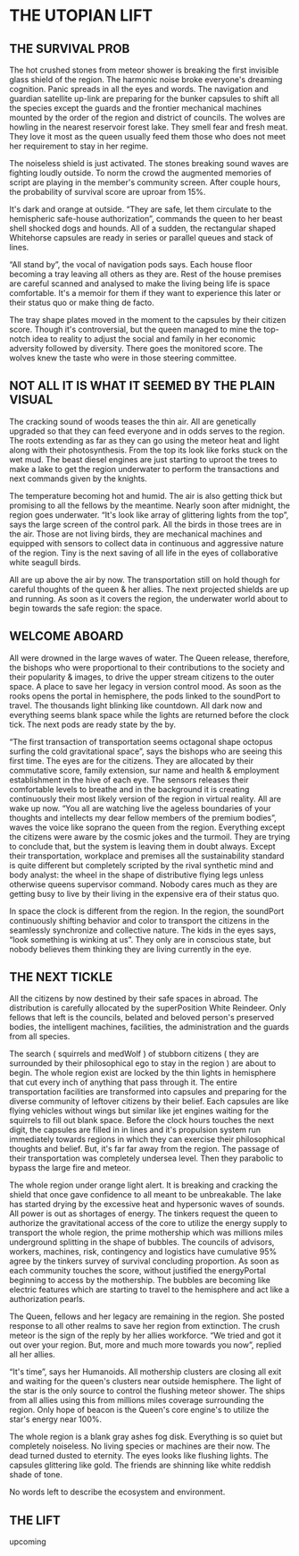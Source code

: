 # THE UTOPIAN LIFT

## THE SURVIVAL PROB

The hot crushed stones from meteor shower is breaking the first invisible glass shield of the region. The harmonic noise broke everyone's dreaming cognition. Panic spreads in all the eyes and words. The navigation and guardian satellite up-link are preparing for the bunker capsules to shift all the species except the guards and the frontier mechanical machines mounted by the order of the region and district of councils. The wolves are howling in the nearest reservoir forest lake. They smell fear and fresh meat. They love it most as the queen usually feed them those who does not meet her requirement to stay in her regime. 

The noiseless shield is just activated. The stones breaking sound waves are fighting loudly outside. To norm the crowd the augmented memories of script are playing in the member's community screen. After couple hours, the probability of survival score are uproar from 15%. 

It's dark and orange at outside. “They are safe, let them circulate to the hemispheric safe-house authorization”, commands the queen to her beast shell shocked dogs and hounds. All of a sudden, the rectangular shaped Whitehorse capsules are ready in series or parallel queues and stack of lines. 

“All stand by”, the vocal of navigation pods says. Each house floor becoming a tray leaving all others as they are. Rest of the house premises are careful scanned and analysed to make the living being life is space comfortable. It's a memoir for them if they want to experience this later or their status quo or make thing de facto. 

The tray shape plates moved in the moment to the capsules by their citizen score. Though it's controversial, but the queen managed to mine the top-notch idea to reality to adjust the social and family in her economic adversity followed by diversity. There goes the monitored score. The wolves knew the taste who were in those steering committee. 

## NOT ALL IT IS WHAT IT SEEMED BY THE PLAIN VISUAL

The cracking sound of woods teases the thin air. All are genetically upgraded so that they can feed everyone and in odds serves to the region. The roots extending as far as they can go using the meteor heat and light along with their photosynthesis. From the top its look like forks stuck on the wet mud. The beast diesel engines are just starting to uproot the trees to make a lake to get the region underwater to perform the transactions and next commands given by the knights.

The temperature becoming hot and humid. The air is also getting thick but promising to all the fellows by the meantime. Nearly soon after midnight, the region goes underwater. “It's look like array of glittering lights from the top”, says the large screen of the control park. All the birds in those trees are in the air. Those are not living birds, they are mechanical machines and equipped with sensors to collect data in continuous and aggressive nature of the region. Tiny is the next saving of all life in the eyes of collaborative white seagull birds.

All are up above the air by now. The transportation still on hold though for careful thoughts of the queen & her allies. The next projected shields are up and running. As soon as it covers the region, the underwater world about to begin towards the safe region: the space. 

## WELCOME ABOARD
All were drowned in the large waves of water. The Queen release, therefore, the bishops who were proportional to their contributions to the society and their popularity & images, to drive the upper stream citizens to the outer space. A place to save her legacy in version control mood. As soon as the rooks opens the portal in hemisphere, the pods linked to the soundPort to travel. The thousands light blinking like countdown. All dark now and everything seems blank space while the lights are returned before the clock tick. The next pods are ready state by the by.

“The first transaction of transportation seems octagonal shape octopus surfing the cold gravitational space”, says the bishops who are seeing this first time. The eyes are for the citizens. They are allocated by their commutative score, family extension, sur name and health & employment establishment in the hive of each eye. The sensors releases their comfortable levels to breathe and in the background it is creating continuously their most likely version of the region in virtual reality. All are wake up now. “You all are watching live the ageless boundaries of your thoughts and intellects my dear fellow members of the premium bodies”, waves the voice like soprano the queen from the region. Everything except the citizens were aware by the cosmic jokes and the turmoil. They are trying to conclude that, but the system is leaving them in doubt always. Except their transportation, workplace and premises all the sustainability standard is quite different but completely scripted by the rival synthetic mind and body analyst: the wheel in the shape of distributive flying legs unless otherwise queens supervisor command. Nobody cares much as they are getting busy to live by their living in the expensive era of their status quo.

In space the clock is different from the region. In the region, the soundPort continuously shifting behavior and color to transport the citizens in the seamlessly synchronize and collective nature. The kids in the eyes says, “look something is winking at us”. They only are in conscious state, but nobody believes them thinking they are living currently in the eye.

## THE NEXT TICKLE

All the citizens by now destined by their safe spaces in abroad. The distribution is carefully allocated by the superPosition White Reindeer. Only fellows that left is the councils, belated and beloved person's preserved bodies, the intelligent machines, facilities, the administration and the guards from all species. 

The search ( squirrels and medWolf  )  of stubborn citizens ( they are surrounded by their philosophical ego to stay in the region ) are about to begin. The whole region exist are locked by the thin lights in hemisphere that cut every inch of anything that pass through it. The entire transportation facilities are transformed into capsules and preparing for the diverse community of leftover citizens by their belief. Each capsules are like flying vehicles without wings but similar like jet engines waiting for the squirrels to fill out blank space. Before the clock hours touches the next digit, the capsules are filled in in lines and it's propulsion system run immediately towards regions in which they can exercise their philosophical thoughts and belief. But, it's far far away from the region. The passage of their transportation was completely undersea level. Then they parabolic to bypass the large fire and meteor. 

The whole region under orange light alert. It is breaking and cracking the shield that once gave confidence to all meant to be unbreakable. The lake has started drying by the excessive heat and hypersonic waves of sounds. All power is out as shortages of energy. The tinkers request the queen to authorize the gravitational access of the core to utilize the energy supply to transport the whole region, the prime mothership which was millions miles underground splitting in the shape of bubbles. The councils of advisors, workers, machines, risk, contingency and logistics have cumulative 95% agree by the tinkers survey of survival concluding proportion. As soon as each community touches the score, without justified the energyPortal beginning to access by the mothership. The bubbles are becoming like electric features which are starting to travel to the hemisphere and act like a authorization pearls. 

The Queen, fellows and her legacy are remaining in the region. She posted response to all other realms to save her region from extinction. The crush meteor is the sign of the reply by her allies workforce. “We tried and got it out over your region. But, more and much more towards you now”, replied all her allies. 

“It's time”, says her Humanoids. All mothership clusters are closing all exit and waiting for the queen's clusters near outside hemisphere. The light of the star is the only source to control the flushing meteor shower. The ships from all allies using this from millions miles coverage surrounding the region. Only hope of beacon is the Queen's core engine's to utilize the star's energy near 100%. 

The whole region is a blank gray ashes fog disk. Everything is so quiet but completely noiseless. No living species or machines are their now. The dead turned dusted to eternity. The eyes looks like flushing lights. The capsules glittering like gold. The friends are shinning like white reddish shade of tone. 

No words left to describe the ecosystem and environment.

## THE LIFT
  upcoming 

